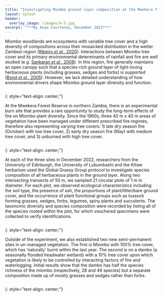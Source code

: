 ```yaml
---
title: "Investigating Miombo ground layer composition at the Mwekera fire experiment in Zambia"
layout: splash
header:
  overlay_image: /images/m-5.jpg
excerpt: "***By Anya Courtenay, December 2022***"
---
```


Miombo woodlands are ecosystems with variable tree cover and a high diversity of compositions across their mosaicked distribution in the wetter Zambezi region ([Ribeiro *et al*., 2020](https://link.springer.com/chapter/10.1007/978-3-030-50104-4_2)). Interactions between Miombo tree cover and its primary environmental determinants of rainfall and fire are well studied (e.g. [Sankaran *et al*., 2008](https://onlinelibrary.wiley.com/doi/10.1111/j.1466-8238.2007.00360.x)). In this region, fire generally maintains an open canopy such that a species-rich ground layer of light-loving herbaceous plants (including grasses, sedges and forbs) is supported ([Bond *et al*., 2005](https://nph.onlinelibrary.wiley.com/doi/10.1111/j.1469-8137.2004.01252.x)). However, we lack detailed understanding of how environmental drivers shape Miombo ground layer diversity and function.

<figure style="width: 1000px" class="align-centre">
  <img src="{{ site.url }}{{ site.baseurl }}/images/m-1.jpeg" alt="">
</figure>
{: style="text-align: center;"}

At the Mwekera Forest Reserve in northern Zambia, there is an experimental burn site that provides a rare opportunity to study the long-term effects of fire on Miombo plant diversity. Since the 1960s, three 40 m x 40 m areas of vegetation have been managed under different prescribed fire regimes, therefore also representing varying tree covers: 1) late dry season fire (October) with low tree cover, 2) early dry season fire (May) with medium tree cover, and 3) unburned with high tree cover.

<figure style="width: 1000px" class="align-centre">
  <img src="{{ site.url }}{{ site.baseurl }}/images/m-4.jpg" alt="">
</figure>
{: style="text-align: center;"}

At each of the three sites in December 2022, researchers from the University of Edinburgh, the University of Lubumbashi and the Kitwe herbarium used the Global Grassy Group protocol to investigate species composition of all herbaceous plants in the ground layer. Along two intersecting transects of 50 m, we sampled 21 circular plots of 1 m in diameter. For each plot, we observed ecological characteristics including the soil type, the presence of ash, the proportions of plant/litter/bare ground cover, and the occurrence of plant functional groups such as tussock forming grasses, sedges, forbs, legumes, spiny plants and succulents. The taxonomic diversity and species composition were recorded by listing all of the species rooted within the plot, for which vouchered specimens were collected to verify identifications.

<figure style="width: 1000px" class="align-centre">
  <img src="{{ site.url }}{{ site.baseurl }}/images/m-2.jpg" alt="">
</figure>
{: style="text-align: center;"}

Outside of the experiment, we also established two new semi-permanent sites in un-managed vegetation. The first is Miombo with 100% tree cover, which has ‘naturally’ burnt within the last year. The second is on a dambo (a seasonally flooded headwater wetland) with a 10% tree cover upon which vegetation is likely to be controlled by interacting factors of fire and waterlogging. Initial results show that the dambo has half the species richness of the miombo (respectively, 28 and 49 species) but a separate composition made up of mostly grasses and sedges rather than forbs.

<figure style="width: 1000px" class="align-centre">
  <img src="{{ site.url }}{{ site.baseurl }}/images/m-3.jpg" alt="">
</figure>
{: style="text-align: center;"}
